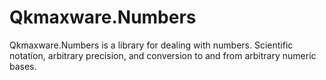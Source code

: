 # Qkmaxware.Numbers

Qkmaxware.Numbers is a library for dealing with numbers. Scientific notation, arbitrary precision, and conversion to and from arbitrary numeric bases. 